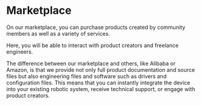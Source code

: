 # Marketplace 
On our marketplace, you can purchase products created by community members as well as a variety of services.

Here, you will be able to interact with product creators and freelance engineers.

The difference between our marketplace and others, like Alibaba or Amazon, is that we provide not only full product documentation and source files but also engineering files and software such as drivers and configuration files. This means that you can instantly integrate the device into your existing robotic system, receive technical support, or engage with product creators.
